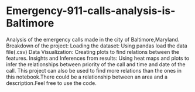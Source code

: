 # Emergency-911-calls-analysis-is-Baltimore
Analysis of the emergency calls made in the city of Baltimore,Maryland.
Breakdown of the project:
Loading the dataset: Using pandas load the data file(.csv)
Data Visualization: Creating plots to find relations between the features.
Insights and Inferences from results: Using heat maps and plots to infer the relationships between priority of the call and time and date of the call.
This project can also be used to find more relations than the ones in this notebook.There could be a relationship between an area and a description.Feel free to use the code.

